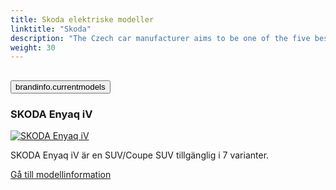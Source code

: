 ```yaml
---
title: Skoda elektriske modeller
linktitle: "Skoda"
description: "The Czech car manufacturer aims to be one of the five best-selling brands in Europe by 2030, and the company plans to become the leading European brand in the growth regions of India, Russia and North Africa. "
weight: 30
---
```

<!-- markdownlint-disable MD033 -->
<!-- markdownlint-disable MD010 -->


<div class="accordion" id="accordionPanelsStayOpenExample">
    <div class="accordion-item">
        <h2 class="accordion-header">
            <button class="accordion-button" type="button" data-bs-toggle="collapse" data-bs-target="#panelsStayOpen-collapseOne" aria-expanded="true" aria-controls="panelsStayOpen-collapseOne">
                        brandinfo.currentmodels
            </button>
        </h2>
        <div id="panelsStayOpen-collapseOne" class="accordion-collapse collapse show">
            <div class="accordion-body">
    <div class="container p-3 mb-4 bg-body-tertiary rounded border">
        <h3>SKODA Enyaq iV</h3>
        <div class="row">
            <div class="col col-12 col-md-6">
                <a href="enyaq_iv">
                    <img src="https://media.evkx.net/multimedia/models/skoda/enyaq_iv/enyaq_coupé_rs_iv/main_1_st.jpg" class="img-fluid" alt="SKODA Enyaq iV" >
                </a>
            </div>
            <div class="col col-12 col-md-6"><p>
SKODA Enyaq iV är en SUV/Coupe SUV tillgänglig i 7 varianter.
</p>
	<a href="enyaq_iv/" class="btn btn-outline-primary" role="button">Gå till modellinformation</a>
		</div>
	</div>
</div>
        </div>
    </div>
</div></div>
